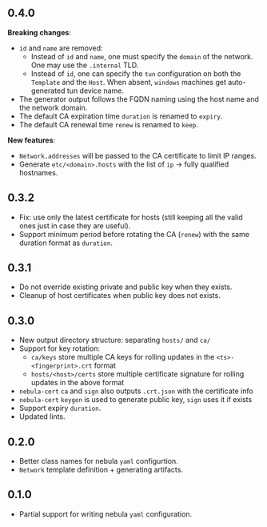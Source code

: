 ## 0.4.0

**Breaking changes**:
- `id` and `name` are removed:
  - Instead of `id` and `name`, one must specify the `domain` of the network. One may use the `.internal` TLD.
  - Instead of `id`, one can specify the `tun` configuration on both the `Template` and the `Host`. When absent,
    `windows` machines get auto-generated tun device name.
- The generator output follows the FQDN naming using the host name and the network domain.
- The default CA expiration time `duration` is renamed to `expiry`.
- The default CA renewal time `renew` is renamed to `keep`.

**New features**:
- `Network.addresses` will be passed to the CA certificate to limit IP ranges.
- Generate `etc/<domain>.hosts` with the list of `ip` -> fully qualified hostnames.

## 0.3.2

- Fix: use only the latest certificate for hosts (still keeping all the valid ones just in case they are useful).
- Support minimum period before rotating the CA (`renew`) with the same duration format as `duration`.

## 0.3.1

- Do not override existing private and public key when they exists.
- Cleanup of host certificates when public key does not exists.

## 0.3.0

- New output directory structure: separating `hosts/` and `ca/`
- Support for key rotation:
  - `ca/keys` store multiple CA keys for rolling updates in the `<ts>-<fingerprint>.crt` format
  - `hosts/<host>/certs` store multiple certificate signature for rolling updates in the above format
- `nebula-cert` `ca` and `sign` also outputs `.crt.json` with the certificate info
- `nebula-cert` `keygen` is used to generate public key, `sign` uses it if exists
- Support expiry `duration`.
- Updated lints.

## 0.2.0

- Better class names for nebula `yaml` configurtion.
- `Network` template definition + generating artifacts.

## 0.1.0

- Partial support for writing nebula `yaml` configuration.
